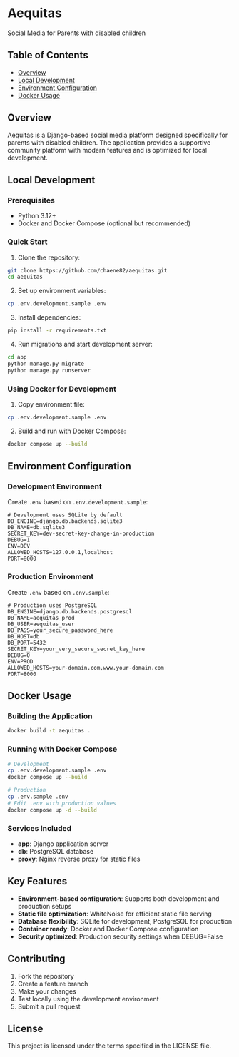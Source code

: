 # Aequitas
Social Media for Parents with disabled children

## Table of Contents
- [Overview](#overview)
- [Local Development](#local-development)
- [Environment Configuration](#environment-configuration)
- [Docker Usage](#docker-usage)

## Overview

Aequitas is a Django-based social media platform designed specifically for parents with disabled children. The application provides a supportive community platform with modern features and is optimized for local development.

## Local Development

### Prerequisites
- Python 3.12+
- Docker and Docker Compose (optional but recommended)

### Quick Start

1. Clone the repository:
```bash
git clone https://github.com/chaene82/aequitas.git
cd aequitas
```

2. Set up environment variables:
```bash
cp .env.development.sample .env
```

3. Install dependencies:
```bash
pip install -r requirements.txt
```

4. Run migrations and start development server:
```bash
cd app
python manage.py migrate
python manage.py runserver
```

### Using Docker for Development

1. Copy environment file:
```bash
cp .env.development.sample .env
```

2. Build and run with Docker Compose:
```bash
docker compose up --build
```

## Environment Configuration

### Development Environment

Create `.env` based on `.env.development.sample`:
```env
# Development uses SQLite by default
DB_ENGINE=django.db.backends.sqlite3
DB_NAME=db.sqlite3
SECRET_KEY=dev-secret-key-change-in-production
DEBUG=1
ENV=DEV
ALLOWED_HOSTS=127.0.0.1,localhost
PORT=8000
```

### Production Environment

Create `.env` based on `.env.sample`:
```env
# Production uses PostgreSQL
DB_ENGINE=django.db.backends.postgresql
DB_NAME=aequitas_prod
DB_USER=aequitas_user
DB_PASS=your_secure_password_here
DB_HOST=db
DB_PORT=5432
SECRET_KEY=your_very_secure_secret_key_here
DEBUG=0
ENV=PROD
ALLOWED_HOSTS=your-domain.com,www.your-domain.com
PORT=8000
```

## Docker Usage

### Building the Application

```bash
docker build -t aequitas .
```

### Running with Docker Compose

```bash
# Development
cp .env.development.sample .env
docker compose up --build

# Production
cp .env.sample .env
# Edit .env with production values
docker compose up -d --build
```

### Services Included

- **app**: Django application server
- **db**: PostgreSQL database
- **proxy**: Nginx reverse proxy for static files

## Key Features

- **Environment-based configuration**: Supports both development and production setups
- **Static file optimization**: WhiteNoise for efficient static file serving
- **Database flexibility**: SQLite for development, PostgreSQL for production
- **Container ready**: Docker and Docker Compose configuration
- **Security optimized**: Production security settings when DEBUG=False

## Contributing

1. Fork the repository
2. Create a feature branch
3. Make your changes
4. Test locally using the development environment
5. Submit a pull request

## License

This project is licensed under the terms specified in the LICENSE file.
